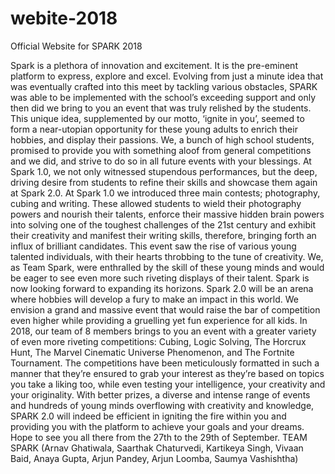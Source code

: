 # webite-2018
Official Website for SPARK 2018

Spark is a plethora of innovation and excitement. It is the pre-eminent platform to express, explore and excel. Evolving from just a minute idea that was eventually crafted into this meet by tackling various obstacles, SPARK was able to be implemented with the school’s exceeding support and only then did we bring to you an event that was truly relished by the students. This unique idea, supplemented by our motto, ‘ignite in you’, seemed to form a near-utopian opportunity for these young adults to enrich their hobbies, and display their passions. We, a bunch of high school students, promised to provide you with something aloof from general competitions and we did, and strive to do so in all future events with your blessings. At Spark 1.0, we not only witnessed stupendous performances, but the deep, driving desire from students to refine their skills and showcase them again at Spark 2.0. 
At Spark 1.0 we introduced three main contests; photography, cubing and writing. These allowed students to wield their photography powers and nourish their talents, enforce their massive hidden brain powers into solving one of the toughest challenges of the 21st century and exhibit their creativity and manifest their writing skills, therefore, bringing forth an influx of brilliant candidates. This event saw the rise of various young talented individuals, with their hearts throbbing to the tune of creativity. We, as Team Spark, were enthralled by the skill of these young minds and would be eager to see even more such riveting displays of their talent.
Spark is now looking forward to expanding its horizons. Spark 2.0 will be an arena where hobbies will develop a fury to make an impact in this world. We envision a grand and massive event that would raise the bar of competition even higher while providing a gruelling yet fun experience for all kids. In 2018, our team of 8 members brings to you an event with a greater variety of even more riveting competitions: Cubing, Logic Solving, The Horcrux Hunt, The Marvel Cinematic Universe Phenomenon, and The Fortnite Tournament. The competitions have been meticulously formatted in such a manner that they’re ensured to grab your interest as they’re based on topics you take a liking too, while even testing your intelligence, your creativity and your originality. With better prizes, a diverse and intense range of events and hundreds of young minds overflowing with creativity and knowledge, SPARK 2.0 will indeed be efficient in igniting the fire within you and providing you with the platform to achieve your goals and your dreams. Hope to see you all there from the 27th to the 29th of September.
TEAM SPARK
(Arnav Ghatiwala, Saarthak Chaturvedi, Kartikeya Singh, Vivaan Baid, Anaya Gupta, Arjun Pandey, Arjun Loomba, Saumya Vashishtha)
